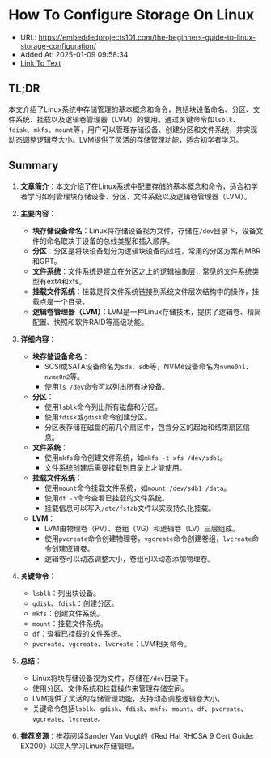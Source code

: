 # How To Configure Storage On Linux
- URL: https://embeddedprojects101.com/the-beginners-guide-to-linux-storage-configuration/
- Added At: 2025-01-09 09:58:34
- [Link To Text](2025-01-09-how-to-configure-storage-on-linux_raw.md)

## TL;DR
本文介绍了Linux系统中存储管理的基本概念和命令，包括块设备命名、分区、文件系统、挂载以及逻辑卷管理器（LVM）的使用。通过关键命令如`lsblk`、`fdisk`、`mkfs`、`mount`等，用户可以管理存储设备、创建分区和文件系统，并实现动态调整逻辑卷大小。LVM提供了灵活的存储管理功能，适合初学者学习。

## Summary
1. **文章简介**：本文介绍了在Linux系统中配置存储的基本概念和命令，适合初学者学习如何管理块存储设备、分区、文件系统以及逻辑卷管理器（LVM）。

2. **主要内容**：
   - **块存储设备命名**：Linux将存储设备视为文件，存储在`/dev`目录下，设备文件的命名取决于设备的总线类型和插入顺序。
   - **分区**：分区是将块设备划分为逻辑块设备的过程，常用的分区方案有MBR和GPT。
   - **文件系统**：文件系统是建立在分区之上的逻辑抽象层，常见的文件系统类型有ext4和xfs。
   - **挂载文件系统**：挂载是将文件系统链接到系统文件层次结构中的操作，挂载点是一个目录。
   - **逻辑卷管理器（LVM）**：LVM是一种Linux存储技术，提供了逻辑卷、精简配置、快照和软件RAID等高级功能。

3. **详细内容**：
   - **块存储设备命名**：
     - SCSI或SATA设备命名为`sda`、`sdb`等，NVMe设备命名为`nvme0n1`、`nvme0n2`等。
     - 使用`ls /dev`命令可以列出所有块设备。
   - **分区**：
     - 使用`lsblk`命令列出所有磁盘和分区。
     - 使用`fdisk`或`gdisk`命令创建分区。
     - 分区表存储在磁盘的前几个扇区中，包含分区的起始和结束扇区信息。
   - **文件系统**：
     - 使用`mkfs`命令创建文件系统，如`mkfs -t xfs /dev/sdb1`。
     - 文件系统创建后需要挂载到目录上才能使用。
   - **挂载文件系统**：
     - 使用`mount`命令挂载文件系统，如`mount /dev/sdb1 /data`。
     - 使用`df -h`命令查看已挂载的文件系统。
     - 挂载信息可以写入`/etc/fstab`文件以实现持久化挂载。
   - **LVM**：
     - LVM由物理卷（PV）、卷组（VG）和逻辑卷（LV）三层组成。
     - 使用`pvcreate`命令创建物理卷，`vgcreate`命令创建卷组，`lvcreate`命令创建逻辑卷。
     - 逻辑卷可以动态调整大小，卷组可以动态添加物理卷。

4. **关键命令**：
   - `lsblk`：列出块设备。
   - `gdisk`、`fdisk`：创建分区。
   - `mkfs`：创建文件系统。
   - `mount`：挂载文件系统。
   - `df`：查看已挂载的文件系统。
   - `pvcreate`、`vgcreate`、`lvcreate`：LVM相关命令。

5. **总结**：
   - Linux将块存储设备视为文件，存储在`/dev`目录下。
   - 使用分区、文件系统和挂载操作来管理存储空间。
   - LVM提供了灵活的存储管理功能，支持动态调整逻辑卷大小。
   - 关键命令包括`lsblk`、`gdisk`、`fdisk`、`mkfs`、`mount`、`df`、`pvcreate`、`vgcreate`、`lvcreate`。

6. **推荐资源**：推荐阅读Sander Van Vugt的《Red Hat RHCSA 9 Cert Guide: EX200》以深入学习Linux存储管理。
